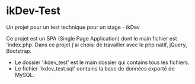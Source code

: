 # ikDev-Test
Un projet pour un test technique pour un stage - ikDev

Ce projet est un SPA (Single Page Application) dont le main fichier est 'index.php.
Dans ce projet j'ai choisi de travailler avec le php natif, jQuery, Bootstrap.

- Le dossier 'ikdev_test' est le main dossier qui contains tous les fichiers.
- Le fichier 'ikdev_test.sql' contains la base de données exporté de MySQL.
